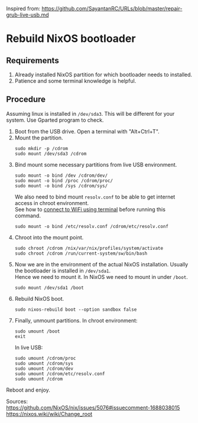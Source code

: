 Inspired from: https://github.com/SayantanRC/URLs/blob/master/repair-grub-live-usb.md

# Rebuild NixOS bootloader

## Requirements
1. Already installed NixOS partition for which bootloader needs to installed.  
2. Patience and some terminal knowledge is helpful.  

## Procedure

Assuming linux is installed in `/dev/sda3`. This will be different for your system. Use Gparted program to check.

1. Boot from the USB drive. Open a terminal with "Alt+Ctrl+T".  
2. Mount the partition.
   ```
   sudo mkdir -p /cdrom
   sudo mount /dev/sda3 /cdrom
   ```
3. Bind mount some necessary partitions from live USB environment.
   ```
   sudo mount -o bind /dev /cdrom/dev/
   sudo mount -o bind /proc /cdrom/proc/
   sudo mount -o bind /sys /cdrom/sys/
   ```
   We also need to bind mount `resolv.conf` to be able to get internet access in chroot environment.  
   See how to [connect to WiFi using terminal](https://github.com/SayantanRC/URLs/blob/master/Connect%20to%20wifi%20using%20terminal.md) before running this command.
   ```
   sudo mount -o bind /etc/resolv.conf /cdrom/etc/resolv.conf
   ```
5. Chroot into the mount point.  
   ```
   sudo chroot /cdrom /nix/var/nix/profiles/system/activate
   sudo chroot /cdrom /run/current-system/sw/bin/bash
   ```
6. Now we are in the environment of the actual NixOS installation. Usually the bootloader is installed in `/dev/sda1`.  
   Hence we need to mount it. In NixOS we need to mount in under `/boot`.  
   ```
   sudo mount /dev/sda1 /boot
   ```
7. Rebuild NixOS boot.
   ```
   sudo nixos-rebuild boot --option sandbox false
   ```
8. Finally, unmount partitions. In chroot environment:  
   ```
   sudo umount /boot
   exit
   ```
   In live USB:  
   ```
   sudo umount /cdrom/proc
   sudo umount /cdrom/sys
   sudo umount /cdrom/dev
   sudo umount /cdrom/etc/resolv.conf
   sudo umount /cdrom
   ```


Reboot and enjoy.  

Sources:  
https://github.com/NixOS/nix/issues/5076#issuecomment-1688038015  
https://nixos.wiki/wiki/Change_root  
